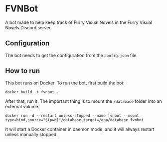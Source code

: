 # FVNBot

A bot made to help keep track of Furry Visual Novels in the Furry Visual Novels Discord server.

## Configuration

The bot needs to get the configuration from the `config.json` file. 

## How to run

This bot runs on Docker. To run the bot, first build the bot:

```
docker build -t fvnbot .
```

After that, run it. The important thing is to mount the `/database` folder into an external volume.

```
docker run -d --restart unless-stopped --name fvnbot --mount type=bind,source="$(pwd)"/database,target=/app/database fvnbot
```

It will start a Docker container in daemon mode, and it will always restart unless manually stopped.
